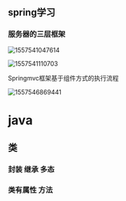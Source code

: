 ## spring学习



### 服务器的三层框架

![1557541047614](C:\Users\Administrator\AppData\Roaming\Typora\typora-user-images\1557541047614.png)



![1557541110703](C:\Users\Administrator\AppData\Roaming\Typora\typora-user-images\1557541110703.png)



Springmvc框架基于组件方式的执行流程

![1557546869441](C:\Users\Administrator\AppData\Roaming\Typora\typora-user-images\1557546869441.png)



# java

## 类

### 封装  继承  多态

### 类有属性 方法

